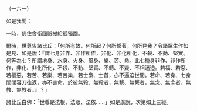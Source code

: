 （一六一）

如是我聞：

一時，佛住舍衛國祇樹給孤獨園。

爾時，世尊告諸比丘：「何所有故，何所起？何所繫著，何所見我？令諸眾生作如是見、如是說：『謂七身非作、非作所作，非化、非化所化，不殺、不動、堅實。何等為七？所謂地身、水身、火身、風身、樂、苦、命。此七種身非作、非作所作，非化、非化所化，不殺、不動、堅實、不轉、不變、不相逼迫。若福、若惡、若福惡，若苦、若樂、若苦樂，若士梟、士首，亦不逼迫世間。若命、若身、七身間間容刀往返，亦不害命，於彼無殺、無殺者，無繫、無繫者，無念、無念者，無教、無教者。』？」

諸比丘白佛：「世尊是法根、法眼、法依……」如是廣說，次第如上三經。



